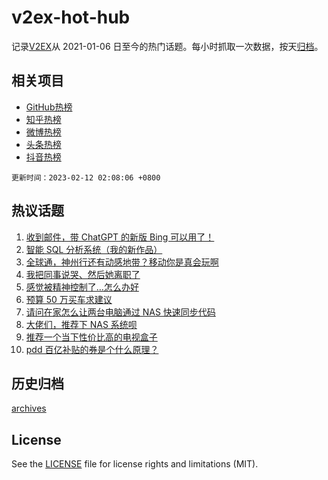 # v2ex-hot-hub

 记录[V2EX](https://www.v2ex.com/)从 2021-01-06 日至今的热门话题。每小时抓取一次数据，按天[归档](archives)。
 
 ## 相关项目

- [GitHub热榜](https://github.com/lonnyzhang423/github-hot-hub)
- [知乎热榜](https://github.com/lonnyzhang423/zhihu-hot-hub)
- [微博热榜](https://github.com/lonnyzhang423/weibo-hot-hub)
- [头条热榜](https://github.com/lonnyzhang423/toutiao-hot-hub)
- [抖音热榜](https://github.com/lonnyzhang423/douyin-hot-hub)


 `更新时间：2023-02-12 02:08:06 +0800`

## 热议话题

1. [收到邮件，带 ChatGPT 的新版 Bing 可以用了！](https://www.v2ex.com/t/915087)
1. [智能 SQL 分析系统（我的新作品）](https://www.v2ex.com/t/915090)
1. [全球通，神州行还有动感地带？移动你是真会玩啊](https://www.v2ex.com/t/915085)
1. [我把同事说哭、然后她离职了](https://www.v2ex.com/t/915209)
1. [感觉被精神控制了…怎么办好](https://www.v2ex.com/t/915252)
1. [预算 50 万买车求建议](https://www.v2ex.com/t/915160)
1. [请问在家怎么让两台电脑通过 NAS 快速同步代码](https://www.v2ex.com/t/915142)
1. [大佬们，推荐下 NAS 系统呗](https://www.v2ex.com/t/915115)
1. [推荐一个当下性价比高的电视盒子](https://www.v2ex.com/t/915108)
1. [pdd 百亿补贴的券是个什么原理？](https://www.v2ex.com/t/915082)

## 历史归档

[archives](archives)

## License

See the [LICENSE](LICENSE) file for license rights and limitations (MIT).
